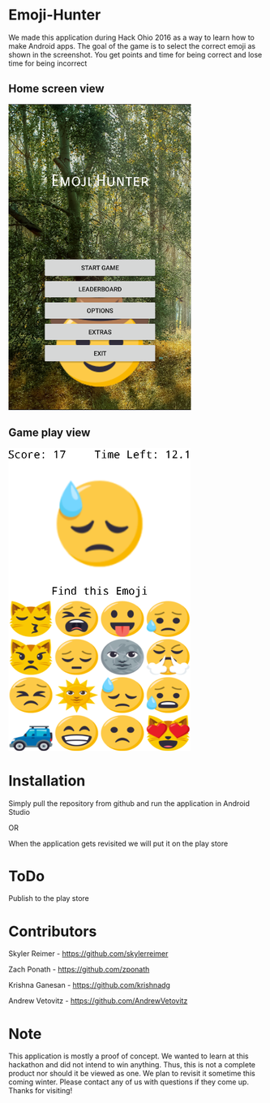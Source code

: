 # Emoji-Hunter
We made this application during Hack Ohio 2016 as a way to learn how to make Android apps.
The goal of the game is to select the correct emoji as shown in the screenshot.
You get points and time for being correct and lose time for being incorrect

## Home screen view
![Home](/screenshots/home.png?raw=true "Home")

## Game play view
![Hameplay](/screenshots/play.png?raw=true "Gameplay")

# Installation

Simply pull the repository from github and run the application in Android Studio

OR

When the application gets revisited we will put it on the play store

# ToDo

Publish to the play store

# Contributors

Skyler Reimer - https://github.com/skylerreimer

Zach Ponath - https://github.com/zponath

Krishna Ganesan - https://github.com/krishnadg

Andrew Vetovitz - https://github.com/AndrewVetovitz

# Note

This application is mostly a proof of concept. We wanted to learn at this hackathon and did not intend to win anything. Thus, this is not a complete product nor should it be viewed as one. We plan to revisit it sometime this coming winter. Please contact any of us with questions if they come up. Thanks for visiting!
